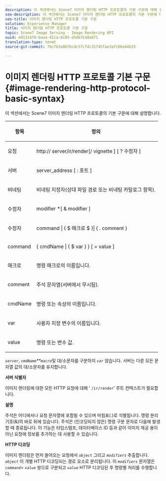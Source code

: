 ```yaml
---
description: 이 섹션에서는 Scene7 이미지 렌더링 HTTP 프로토콜의 기본 구문에 대해 설명합니다.
seo-description: 이 섹션에서는 Scene7 이미지 렌더링 HTTP 프로토콜의 기본 구문에 대해 설명합니다.
seo-title: 이미지 렌더링 HTTP 프로토콜 기본 구문
solution: Experience Manager
title: 이미지 렌더링 HTTP 프로토콜 기본 구문
topic: Scene7 Image Serving - Image Rendering API
uuid: e01314f0-6aaa-41ca-8c05-d5db3148a071
translation-type: tm+mt
source-git-commit: 7bc7b3a86fbcdc57cfdc31745fae3afc06e44b15

---
```



# 이미지 렌더링 HTTP 프로토콜 기본 구문{#image-rendering-http-protocol-basic-syntax}

이 섹션에서는 Scene7 이미지 렌더링 HTTP 프로토콜의 기본 구문에 대해 설명합니다.

<table id="table_0A7D7207EE6D4B08B62BE8620EBE0B25"> 
 <thead> 
  <tr> 
   <th colname="col1" class="entry"> <p>항목 </p> </th> 
   <th colname="col2" class="entry"> <p>정의 </p> </th> 
  </tr> 
 </thead>
 <tbody> 
  <tr> 
   <td colname="col1"> <p><span class="varname"> 요청</span> </p> </td> 
   <td colname="col2"> <p>http://<span class="varname"> server</span>/ir/render[/<span class="varname"> vignette</span> ] [ ?<span class="varname"> 수정자</span> ] </p> </td> 
  </tr> 
  <tr> 
   <td colname="col1"> <p><span class="varname"> 서버 </span> </p> </td> 
   <td colname="col2"> <p><span class="varname"> server_address</span> [ :<span class="varname"> 포트</span> ] </p> </td> 
  </tr> 
  <tr> 
   <td colname="col1"> <p><span class="varname"> 비네팅 </span> </p> </td> 
   <td colname="col2"> <p>비네팅 지정자(상대 파일 경로 또는 비네팅 카탈로그 항목). </p> </td> 
  </tr> 
  <tr> 
   <td colname="col1"> <p><span class="varname"> 수정자 </span> </p> </td> 
   <td colname="col2"> <p><span class="varname"> modifier</span> *[ &amp; <span class="varname"> modifier</span> ] </p> </td> 
  </tr> 
  <tr> 
   <td colname="col1"> <p><span class="varname"> 수정자 </span> </p> </td> 
   <td colname="col2"> <p><span class="varname"> command</span> | { $ <span class="varname"> 매크로</span> $ }| { .<span class="varname"> comment</span> } </p> </td> 
  </tr> 
  <tr> 
   <td colname="col1"> <p><span class="varname"> command </span> </p> </td> 
   <td colname="col2"> <p>{ <span class="varname"> cmdName</span> | { $<span class="varname"> var</span> } } [ = <span class="varname"> value</span> ] </p> </td> 
  </tr> 
  <tr> 
   <td colname="col1"> <p><span class="varname"> 매크로 </span> </p> </td> 
   <td colname="col2"> <p>명령 매크로의 이름입니다. </p> </td> 
  </tr> 
  <tr> 
   <td colname="col1"> <p><span class="varname"> comment </span> </p> </td> 
   <td colname="col2"> <p>주석 문자열(서버에서 무시됨). </p> </td> 
  </tr> 
  <tr> 
   <td colname="col1"> <p><span class="varname"> cmdName </span> </p> </td> 
   <td colname="col2"> <p>명령 또는 속성의 이름입니다. </p> </td> 
  </tr> 
  <tr> 
   <td colname="col1"> <p><span class="varname"> var </span> </p> </td> 
   <td colname="col2"> <p>사용자 지정 변수의 이름입니다. </p> </td> 
  </tr> 
  <tr> 
   <td colname="col1"> <p><span class="varname"> value </span> </p> </td> 
   <td colname="col2"> <p>명령 또는 변수 값. </p> </td> 
  </tr> 
 </tbody> 
</table>

*`server`*, *`cmdName`**`macro`*&#x200B;및 대/소문자를 구분하지 *`var`* 않습니다. 서버는 다른 모든 문자열 값의 대/소문자를 유지합니다.

**서버 식별자**

이미지 렌더링에 대한 모든 HTTP 요청에 대해 &#39; `/ir/render`&#39; 루트 컨텍스트가 필요합니다.

**설명**

주석은 어디에서나 요청 문자열에 포함될 수 있으며 마침표(.)로 식별됩니다. 명령 분리 기호(&amp;)의 바로 뒤에 있습니다. 주석은 (인코딩되지 않은) 명령 구분 문자로 다음에 발생할 때 종료됩니다. 이 기능은 타임스탬프, 데이터베이스 ID 등과 같이 이미지 제공 용이 아닌 요청에 정보를 추가하는 데 사용할 수 있습니다.

**HTTP 디코딩**

이미지 렌더링은 먼저 들어오는 요청에서 *`object`* 그리고 *`modifiers`* 추출합니다. *`object`* 이 개별 HTTP 디코딩되는 경로 요소로 분리됩니다. 이 *`modifiers`* 문자열은 *`command`*= *`value`* 쌍으로 구분되고 *`value`* HTTP 디코딩된 후 명령별 처리를 수행합니다.
